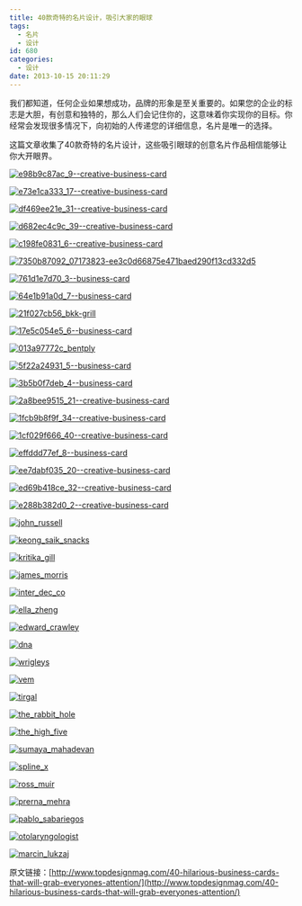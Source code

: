 ```yaml
---
title: 40款奇特的名片设计，吸引大家的眼球
tags:
  - 名片
  - 设计
id: 680
categories:
  - 设计
date: 2013-10-15 20:11:29
---
```


我们都知道，任何企业如果想成功，品牌的形象是至关重要的。如果您的企业的标志是大胆，有创意和独特的，那么人们会记住你的，这意味着你实现你的目标。你经常会发现很多情况下，向初始的人传递您的详细信息，名片是唯一的选择。

这篇文章收集了40款奇特的名片设计，这些吸引眼球的创意名片作品相信能够让你大开眼界。

[![e98b9c87ac_9--creative-business-card](https://cdn.icewing.cc/wp-content/uploads/2013/10/e98b9c87ac_9-creative-business-card.jpg)](https://cdn.icewing.cc/wp-content/uploads/2013/10/e98b9c87ac_9-creative-business-card.jpg)

[![e73e1ca333_17--creative-business-card](https://cdn.icewing.cc/wp-content/uploads/2013/10/e73e1ca333_17-creative-business-card.jpg)](https://cdn.icewing.cc/wp-content/uploads/2013/10/e73e1ca333_17-creative-business-card.jpg)

[![df469ee21e_31--creative-business-card](https://cdn.icewing.cc/wp-content/uploads/2013/10/df469ee21e_31-creative-business-card.jpg)](https://cdn.icewing.cc/wp-content/uploads/2013/10/df469ee21e_31-creative-business-card.jpg)

[![d682ec4c9c_39--creative-business-card](https://cdn.icewing.cc/wp-content/uploads/2013/10/d682ec4c9c_39-creative-business-card.jpg)](https://cdn.icewing.cc/wp-content/uploads/2013/10/d682ec4c9c_39-creative-business-card.jpg)

[![c198fe0831_6--creative-business-card](https://cdn.icewing.cc/wp-content/uploads/2013/10/c198fe0831_6-creative-business-card.jpg)](https://cdn.icewing.cc/wp-content/uploads/2013/10/c198fe0831_6-creative-business-card.jpg)

[![7350b87092_07173823-ee3c0d66875e471baed290f13cd332d5](https://cdn.icewing.cc/wp-content/uploads/2013/10/7350b87092_07173823-ee3c0d66875e471baed290f13cd332d5.jpg)](https://cdn.icewing.cc/wp-content/uploads/2013/10/7350b87092_07173823-ee3c0d66875e471baed290f13cd332d5.jpg)

[![761d1e7d70_3--business-card](https://cdn.icewing.cc/wp-content/uploads/2013/10/761d1e7d70_3-business-card.jpg)](https://cdn.icewing.cc/wp-content/uploads/2013/10/761d1e7d70_3-business-card.jpg)

[![64e1b91a0d_7--business-card](https://cdn.icewing.cc/wp-content/uploads/2013/10/64e1b91a0d_7-business-card.jpg)](https://cdn.icewing.cc/wp-content/uploads/2013/10/64e1b91a0d_7-business-card.jpg)

[![21f027cb56_bkk-grill](https://cdn.icewing.cc/wp-content/uploads/2013/10/21f027cb56_bkk-grill.jpg)](https://cdn.icewing.cc/wp-content/uploads/2013/10/21f027cb56_bkk-grill.jpg)

[![17e5c054e5_6--business-card](https://cdn.icewing.cc/wp-content/uploads/2013/10/17e5c054e5_6-business-card.jpg)](https://cdn.icewing.cc/wp-content/uploads/2013/10/17e5c054e5_6-business-card.jpg)

[![013a97772c_bentply](https://cdn.icewing.cc/wp-content/uploads/2013/10/013a97772c_bentply.jpg)](https://cdn.icewing.cc/wp-content/uploads/2013/10/013a97772c_bentply.jpg)

[![5f22a24931_5--business-card](https://cdn.icewing.cc/wp-content/uploads/2013/10/5f22a24931_5-business-card.jpg)](https://cdn.icewing.cc/wp-content/uploads/2013/10/5f22a24931_5-business-card.jpg)

[![3b5b0f7deb_4--business-card](https://cdn.icewing.cc/wp-content/uploads/2013/10/3b5b0f7deb_4-business-card.jpg)](https://cdn.icewing.cc/wp-content/uploads/2013/10/3b5b0f7deb_4-business-card.jpg)

[![2a8bee9515_21--creative-business-card](https://cdn.icewing.cc/wp-content/uploads/2013/10/2a8bee9515_21-creative-business-card.jpg)](https://cdn.icewing.cc/wp-content/uploads/2013/10/2a8bee9515_21-creative-business-card.jpg)

[![1fcb9b8f9f_34--creative-business-card](https://cdn.icewing.cc/wp-content/uploads/2013/10/1fcb9b8f9f_34-creative-business-card.jpg)](https://cdn.icewing.cc/wp-content/uploads/2013/10/1fcb9b8f9f_34-creative-business-card.jpg)

[![1cf029f666_40--creative-business-card](https://cdn.icewing.cc/wp-content/uploads/2013/10/1cf029f666_40-creative-business-card.jpg)](https://cdn.icewing.cc/wp-content/uploads/2013/10/1cf029f666_40-creative-business-card.jpg)

[![effddd77ef_8--business-card](https://cdn.icewing.cc/wp-content/uploads/2013/10/effddd77ef_8-business-card.jpg)](https://cdn.icewing.cc/wp-content/uploads/2013/10/effddd77ef_8-business-card.jpg)

[![ee7dabf035_20--creative-business-card](https://cdn.icewing.cc/wp-content/uploads/2013/10/ee7dabf035_20-creative-business-card.jpg)](https://cdn.icewing.cc/wp-content/uploads/2013/10/ee7dabf035_20-creative-business-card.jpg)

[![ed69b418ce_32--creative-business-card](https://cdn.icewing.cc/wp-content/uploads/2013/10/ed69b418ce_32-creative-business-card.jpg)](https://cdn.icewing.cc/wp-content/uploads/2013/10/ed69b418ce_32-creative-business-card.jpg)

[![e288b382d0_2--creative-business-card](https://cdn.icewing.cc/wp-content/uploads/2013/10/e288b382d0_2-creative-business-card.jpg)](https://cdn.icewing.cc/wp-content/uploads/2013/10/e288b382d0_2-creative-business-card.jpg)

[![john_russell](https://cdn.icewing.cc/wp-content/uploads/2013/10/john_russell.jpg)](https://cdn.icewing.cc/wp-content/uploads/2013/10/john_russell.jpg)

[![keong_saik_snacks](https://cdn.icewing.cc/wp-content/uploads/2013/10/keong_saik_snacks.jpg)](https://cdn.icewing.cc/wp-content/uploads/2013/10/keong_saik_snacks.jpg)

[![kritika_gill](https://cdn.icewing.cc/wp-content/uploads/2013/10/kritika_gill.jpg)](https://cdn.icewing.cc/wp-content/uploads/2013/10/kritika_gill.jpg)

[![james_morris](https://cdn.icewing.cc/wp-content/uploads/2013/10/james_morris.jpg)](https://cdn.icewing.cc/wp-content/uploads/2013/10/james_morris.jpg)

[![inter_dec_co](https://cdn.icewing.cc/wp-content/uploads/2013/10/inter_dec_co.jpg)](https://cdn.icewing.cc/wp-content/uploads/2013/10/inter_dec_co.jpg)

[![ella_zheng](https://cdn.icewing.cc/wp-content/uploads/2013/10/ella_zheng.jpg)](https://cdn.icewing.cc/wp-content/uploads/2013/10/ella_zheng.jpg)

[![edward_crawley](https://cdn.icewing.cc/wp-content/uploads/2013/10/edward_crawley.jpg)](https://cdn.icewing.cc/wp-content/uploads/2013/10/edward_crawley.jpg)

[![dna](https://cdn.icewing.cc/wp-content/uploads/2013/10/dna.jpg)](https://cdn.icewing.cc/wp-content/uploads/2013/10/dna.jpg)

[![wrigleys](https://cdn.icewing.cc/wp-content/uploads/2013/10/wrigleys.jpg)](https://cdn.icewing.cc/wp-content/uploads/2013/10/wrigleys.jpg)

[![vem](https://cdn.icewing.cc/wp-content/uploads/2013/10/vem.jpg)](https://cdn.icewing.cc/wp-content/uploads/2013/10/vem.jpg)

[![tirgal](https://cdn.icewing.cc/wp-content/uploads/2013/10/tirgal.jpg)](https://cdn.icewing.cc/wp-content/uploads/2013/10/tirgal.jpg)

[![the_rabbit_hole](https://cdn.icewing.cc/wp-content/uploads/2013/10/the_rabbit_hole.jpg)](https://cdn.icewing.cc/wp-content/uploads/2013/10/the_rabbit_hole.jpg)

[![the_high_five](https://cdn.icewing.cc/wp-content/uploads/2013/10/the_high_five.jpg)](https://cdn.icewing.cc/wp-content/uploads/2013/10/the_high_five.jpg)

[![sumaya_mahadevan](https://cdn.icewing.cc/wp-content/uploads/2013/10/sumaya_mahadevan.jpg)](https://cdn.icewing.cc/wp-content/uploads/2013/10/sumaya_mahadevan.jpg)

[![spline_x](https://cdn.icewing.cc/wp-content/uploads/2013/10/spline_x.jpg)](https://cdn.icewing.cc/wp-content/uploads/2013/10/spline_x.jpg)

[![ross_muir](https://cdn.icewing.cc/wp-content/uploads/2013/10/ross_muir.jpg)](https://cdn.icewing.cc/wp-content/uploads/2013/10/ross_muir.jpg)

[![prerna_mehra](https://cdn.icewing.cc/wp-content/uploads/2013/10/prerna_mehra.jpg)](https://cdn.icewing.cc/wp-content/uploads/2013/10/prerna_mehra.jpg)

[![pablo_sabariegos](https://cdn.icewing.cc/wp-content/uploads/2013/10/pablo_sabariegos.jpg)](https://cdn.icewing.cc/wp-content/uploads/2013/10/pablo_sabariegos.jpg)

[![otolaryngologist](https://cdn.icewing.cc/wp-content/uploads/2013/10/otolaryngologist.jpg)](https://cdn.icewing.cc/wp-content/uploads/2013/10/otolaryngologist.jpg)

[![marcin_lukzaj](https://cdn.icewing.cc/wp-content/uploads/2013/10/marcin_lukzaj.jpg)](https://cdn.icewing.cc/wp-content/uploads/2013/10/marcin_lukzaj.jpg)

原文链接：[http://www.topdesignmag.com/40-hilarious-business-cards-that-will-grab-everyones-attention/](http://www.topdesignmag.com/40-hilarious-business-cards-that-will-grab-everyones-attention/)
